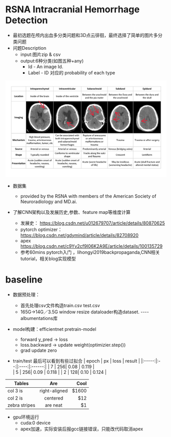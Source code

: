 # RSNA Intracranial Hemorrhage Detection

- 最初选题在颅内出血多分类问题和3D点云徘徊，最终选择了简单的图片多分类问题
- 问题Description
    - input:图片zip & csv
    - output:6种分类(如图五种+any)
        - Id - An image Id. 
        - Label - ID 对应的 probability of each type

![images](https://github.com/violetymr/kaggle_RSNA/blob/master/image/classes.png)

- 数据集
    - provided by the RSNA with members of the American Society of Neuroradiology and MD.ai.
    
- 了解CNN架构以及发展历史,参数、feature map等维度计算
    - 发展史： https://blog.csdn.net/u012679707/article/details/80870625
    - pytorch optimizer： https://blog.csdn.net/gdymind/article/details/82708920
    - apex https://blog.csdn.net/c9Yv2cf9I06K2A9E/article/details/100135729
    - 参考60mins pytorch入门 ，lihongyi2019backpropaganda,CNN相关tutorial，相关blog实现模型
    
# baseline

   - 数据预处理：
        - 首先处理csv文件构造train.csv test.csv
        - 165G->14G／3.5G  window resize dataloader构造dataset. ----albumentations库
  
   - model构建：efficientnet pretrain-model 
        - forward y_pred -> loss
        - loss.backward -> update weight(optimizier.step())
        - grad update zero
       
   - train/test  最后可以看到有些过拟合
        | epoch | px | loss | result |
        |:-----:|:--:|:----:|:------:|
        | 7     | 256| 0.08 | 0.119  |    
        | 5     | 256| 0.09 | 0.118  |
        | 2     | 128| 0.10 | 0.124  |
        
|Tables         | Are           | Cool  |
| ------------- |:-------------:| -----:|
| col 3 is      | right-aligned | $1600 |
| col 2 is      | centered      |   $12 |
| zebra stripes | are neat      |    $1 |
        
   - gpu环境运行 
        - cuda:0 device
        - apex加速，实际安装后报gcc链接错误，只能改代码取消apex






